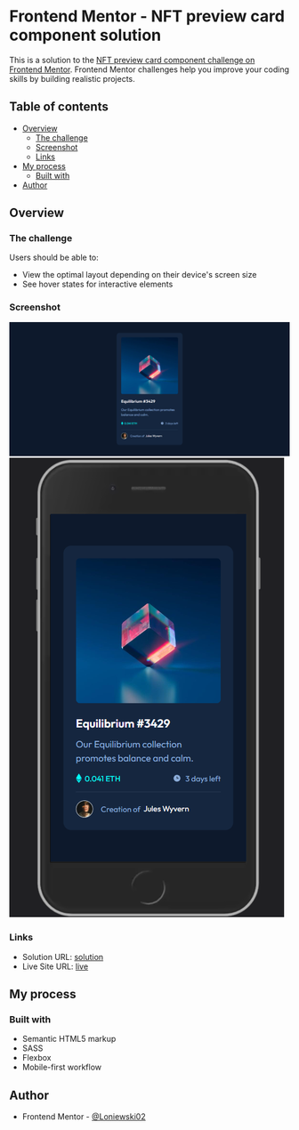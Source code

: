 # Frontend Mentor - NFT preview card component solution

This is a solution to the [NFT preview card component challenge on Frontend Mentor](https://www.frontendmentor.io/challenges/nft-preview-card-component-SbdUL_w0U). Frontend Mentor challenges help you improve your coding skills by building realistic projects.

## Table of contents

- [Overview](#overview)
  - [The challenge](#the-challenge)
  - [Screenshot](#screenshot)
  - [Links](#links)
- [My process](#my-process)
  - [Built with](#built-with)
- [Author](#author)

## Overview

### The challenge

Users should be able to:

- View the optimal layout depending on their device's screen size
- See hover states for interactive elements

### Screenshot

![](./screens/desktop-view.png)
![](./screens/mobile-view.png)

### Links

- Solution URL: [solution](https://www.frontendmentor.io/solutions/html-sass-nft-card-SV6AjVa9-X)
- Live Site URL: [live](https://loniewski02.github.io/FM-nft-card/)

## My process

### Built with

- Semantic HTML5 markup
- SASS
- Flexbox
- Mobile-first workflow

## Author

- Frontend Mentor - [@Loniewski02](https://www.frontendmentor.io/profile/Loniewski02)
